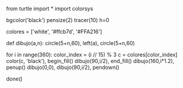from turtle import *
import colorsys

bgcolor('black')
pensize(2)
tracer(10)
h=0

colores = ['white', '#ffcb7d', '#FFA216']

def dibujo(a,n):
    circle(5+n,60), left(a), circle(5+n,60)

for i in range(360):
    color_index = (i // 15) % 3
    c = colores[color_index]
    color(c, 'black'), begin_fill()
    dibujo(90,i/2), end_fill()
    dibujo(160,i*1.2), penup()
    dibujo(0,0), dibujo(90,i/2), pendown()

done()
